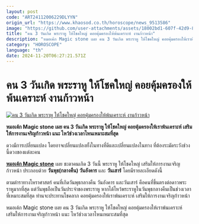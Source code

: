 ```yaml
---
layout: post
code: "ART24112006229DLYYN"
origin_url: "https://www.khaosod.co.th/horoscope/news_9513586"
image: "https://github.com/user-attachments/assets/18002bd1-607f-42d9-81f2-9eaecd245c36"
title: "คน 3 วันเกิด พระราหู ให้โชคใหญ่ คอยคุ้มครองให้พ้นเคราะห์ งานก้าวหน้า"
description: "หมอเค้ก Magic stone เผย คน 3 วันเกิด พระราหู ให้โชคใหญ่ คอยคุ้มครองให้เราพ้นเคราะห์ เสริมให้การงานเจริญก้าวหน้า แนะ ไหว้ช่วงเวลาไหนเหมาะสมที่สุด"
category: "HOROSCOPE"
language: "th"
date: 2024-11-20T06:27:21.571Z
---
```


# คน 3 วันเกิด พระราหู ให้โชคใหญ่ คอยคุ้มครองให้พ้นเคราะห์ งานก้าวหน้า

[![คน 3 วันเกิด พระราหู ให้โชคใหญ่ คอยคุ้มครองให้พ้นเคราะห์ งานก้าวหน้า](https://www.khaosod.co.th/wpapp/uploads/2024/11/Horoscope-12.jpg "คน 3 วันเกิด พระราหู ให้โชคใหญ่ คอยคุ้มครองให้พ้นเคราะห์ งานก้าวหน้า")](https://www.khaosod.co.th/wpapp/uploads/2024/11/Horoscope-12.jpg)

**หมอเค้ก Magic stone เผย คน 3 วันเกิด พระราหู ให้โชคใหญ่ คอยคุ้มครองให้เราพ้นเคราะห์ เสริมให้การงานเจริญก้าวหน้า แนะ ไหว้ช่วงเวลาไหนเหมาะสมที่สุด**

ดวงมีการเปลี่ยนแปลง โดยอาจเปลี่ยนแปลงทั้งในทางที่ดีและเปลี่ยนแปลงในทาง ที่ต้องระมัดระวังช่วงนี้ดวงของแต่ละคน

**[หมอเค้ก Magic stone](https://www.facebook.com/photo/?fbid=638308181239108&set=a.635348224868437)** เผย ชะตาคนเกิด 3 วันนี้ พระราหู ให้โชคใหญ่ เสริมให้การงานเจริญก้าวหน้า ประกอบด้วย **วันพุธ(กลางคืน) วันอังคาร** และ **วันเสาร์** โดยมีรายละเอียดดังนี้

ตามตำราทางโหราศาสตร์ คนที่เกิดวันพุธกลางคืน วันอังคาร และวันเสาร์ คือคนที่ขึ้นตรงต่อดาวพระราหูมากที่สุด แต่วันพุธถือเป็นวันประจำของพระราหู หากได้ไหว้พระราหูในวันพุธกลางคืนเป็นช่วงเวลาที่เหมาะสมที่สุด ท่านจะประทานโชคลาภ คอยคุ้มครองให้เราพ้นเคราะห์ เสริมให้การงานเจริญก้าวหน้า

หมอเค้ก Magic stone เผย คน 3 วันเกิด พระราหู ให้โชคใหญ่ คอยคุ้มครองให้เราพ้นเคราะห์ เสริมให้การงานเจริญก้าวหน้า แนะ ไหว้ช่วงเวลาไหนเหมาะสมที่สุด